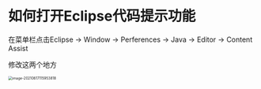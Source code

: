 # 如何打开Eclipse代码提示功能

在菜单栏点击Eclipse -> Window -> Perferences -> Java -> Editor -> Content Assist

修改这两个地方

<img src="https://md-1304276643.cos.ap-beijing.myqcloud.com//PicGo/image-20210617115953818.png" alt="image-20210617115953818" style="zoom:50%;" />

